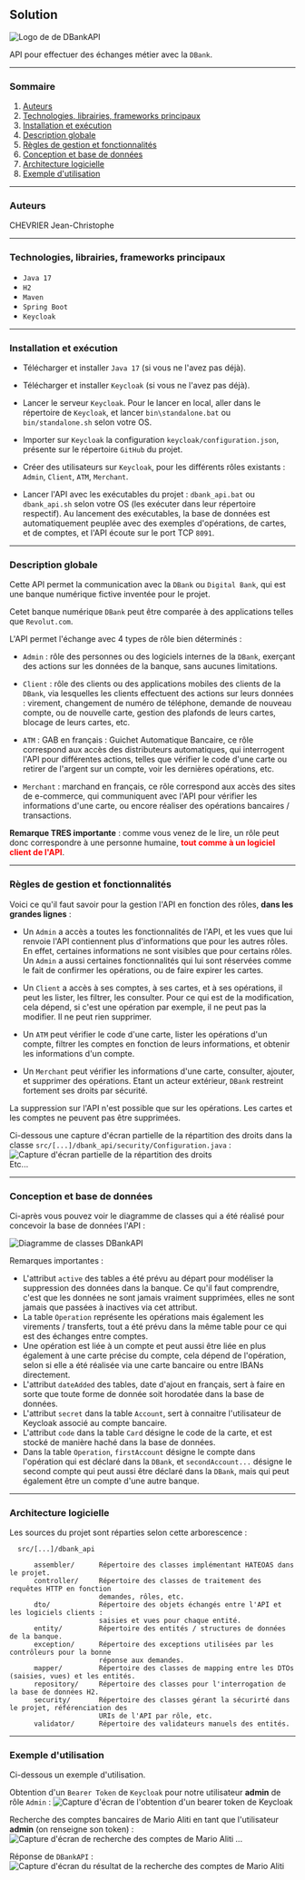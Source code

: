 ## Solution
![Logo de de DBankAPI](doc/DBankAPI.png)

API pour effectuer des échanges métier avec la `DBank`.

____
### Sommaire
<ol> 
  <li>
    <a href="#from">
      Auteurs
    </a>
  </li>
  <li>
    <a href="#tech">
      Technologies, librairies, frameworks principaux
    </a>
  </li>
  <li>
    <a href="#install">
      Installation et exécution
    </a>
  </li>
  <li>
    <a href="#description">
      Description globale
    </a>
  </li>
  <li>
    <a href="#functions">
      Règles de gestion et fonctionnalités
    </a>
  </li>
  <li>
    <a href="#db">
      Conception et base de données
    </a>
  </li>
  <li>
    <a href="#software">
      Architecture logicielle
    </a>
  </li>
  <li>
    <a href="#example">
      Exemple d'utilisation
    </a>
  </li>
</ol>

____
<a name="from"></a>
### Auteurs
CHEVRIER Jean-Christophe

____
<a name="tech"></a>
### Technologies, librairies, frameworks principaux

- `Java 17`
- `H2`
- `Maven`
- `Spring Boot`
- `Keycloak`

____
<a name="install"></a>
### Installation et exécution

- Télécharger et installer `Java 17`
(si vous ne l'avez pas déjà).

- Télécharger et installer `Keycloak`
(si vous ne l'avez pas déjà).

- Lancer le serveur `Keycloak`.
Pour le lancer en local, aller dans le répertoire de `Keycloak`, et lancer `bin\standalone.bat`
ou `bin/standalone.sh` selon votre OS.

- Importer sur `Keycloak` la configuration `keycloak/configuration.json`,
présente sur le répertoire `GitHub` du projet.

- Créer des utilisateurs sur `Keycloak`, pour
les différents rôles existants : `Admin`,
`Client`, `ATM`, `Merchant`.

- Lancer l'API avec les exécutables du projet :
`dbank_api.bat` ou `dbank_api.sh` selon votre OS (les exécuter dans leur répertoire respectif). Au lancement des exécutables,
la base de données est automatiquement peuplée avec des exemples d'opérations,
de cartes, et de comptes, et l'API écoute sur le port TCP `8091`.

____
<a name="description"></a>
### Description globale

Cette API permet la communication avec la `DBank` ou `Digital Bank`,
qui est une banque numérique fictive inventée pour le projet.

Cetet banque numérique `DBank` peut être comparée à des applications telles que `Revolut.com`.

L'API permet l'échange avec 4 types de rôle bien déterminés :

- `Admin` : rôle des personnes ou des logiciels internes de la `DBank`, exerçant des
  actions sur les données de la banque, sans aucunes limitations.

- `Client` : rôle des clients ou des applications mobiles des clients de la `DBank`, via lesquelles les clients
  effectuent des actions sur leurs données : virement, changement de numéro de téléphone, demande de nouveau compte, ou
  de nouvelle carte, gestion des plafonds de leurs cartes, blocage de leurs cartes, etc.

- `ATM` : GAB en français : Guichet Automatique Bancaire, ce rôle correspond aux accès des distributeurs automatiques,
  qui interrogent l'API pour différentes actions, telles que vérifier le code d'une carte ou retirer de l'argent
  sur un compte, voir les dernières opérations, etc.

- `Merchant` : marchand en français, ce rôle correspond aux accès des sites de e-commerce, qui communiquent avec l'API
  pour vérifier les informations d'une carte, ou encore réaliser des opérations bancaires / transactions.

<b>Remarque TRES importante</b> : comme vous venez de le lire, un rôle peut donc correspondre à une personne humaine, 
<span style="color : red"><b>tout comme à un logiciel client de l'API</b></span>.

___
<a name="functions"></a>
### Règles de gestion et fonctionnalités

Voici ce qu'il faut savoir pour la gestion l'API en fonction des rôles, <b>dans les grandes lignes</b> :
- Un `Admin` a accès a toutes les fonctionnalités de l'API, et les vues
que lui renvoie l'API contiennent plus d'informations que pour les autres rôles.
En effet, certaines informations ne sont visibles que pour certains rôles.
Un `Admin` a aussi certaines fonctionnalités qui lui sont réservées comme le fait de confirmer 
les opérations, ou de faire expirer les cartes.

- Un `Client` a accès à ses comptes, à ses cartes, et à ses opérations, il peut 
 les lister, les filtrer, les consulter. Pour ce qui est de la modification, cela
dépend, si c'est une opération par exemple, il ne peut pas la modifier.
Il ne peut rien supprimer.

- Un `ATM` peut vérifier le code d'une carte, lister les opérations d'un compte, filtrer
  les comptes en fonction de leurs informations, et obtenir les informations d'un compte.

- Un `Merchant` peut vérifier les informations d'une carte, consulter, ajouter, et supprimer 
  des opérations. Etant un acteur extérieur, `DBank` restreint fortement ses droits par sécurité.

La suppression sur l'API n'est possible que sur les opérations. Les cartes
et les comptes ne peuvent pas être supprimées.

Ci-dessous une capture d'écran partielle de la répartition des droits dans la classe `src/[...]/dbank_api/security/Configuration.java` :
![Capture d'écran partielle de la répartition des droits](doc/rights.png)
<br>
Etc...

___
<a name="db"></a>
### Conception et base de données

Ci-après vous pouvez voir le diagramme de classes qui a été réalisé
pour concevoir la base de données l'API :

![Diagramme de classes DBankAPI](doc/class_diagram.png)

Remarques importantes :
- L'attribut `active` des tables a été prévu au départ pour modéliser la suppression des données dans la banque. Ce qu'il faut comprendre, c'est que les données ne sont jamais vraiment supprimées, elles ne sont jamais que passées à inactives via cet attribut.
- La table `Operation` représente les opérations mais également les virements / transferts, tout a été prévu dans la même table pour ce qui est des échanges entre comptes.
- Une opération est liée à un compte et peut aussi être liée en plus également à une carte précise du compte, cela dépend de l'opération, selon si elle a été réalisée 
  via une carte bancaire ou entre IBANs directement.
- L'attribut `dateAdded` des tables, date d'ajout en français, sert à faire en sorte que toute forme de donnée soit horodatée dans la base 
  de données.
- L'attribut `secret` dans la table `Account`, sert à connaitre l'utilisateur de Keycloak associé au compte bancaire.
- L'attribut `code` dans la table `Card` désigne le code de la carte, et est stocké de manière haché dans la base de données.
- Dans la table `Operation`, `firstAccount` désigne le compte dans l'opération qui est déclaré dans la `DBank`, 
 et  `secondAccount...` désigne le second compte qui peut aussi être déclaré dans la `DBank`, mais qui peut également être un compte
d'une autre banque.

___
<a name="software"></a>
### Architecture logicielle

Les sources du projet sont réparties selon cette arborescence :

      src/[...]/dbank_api

          assembler/      Répertoire des classes implémentant HATEOAS dans le projet.
          controller/     Répertoire des classes de traitement des requêtes HTTP en fonction 
                          demandes, rôles, etc.
          dto/            Répertoire des objets échangés entre l'API et les logiciels clients :
                          saisies et vues pour chaque entité.
          entity/         Répertoire des entités / structures de données de la banque.
          exception/      Répertoire des exceptions utilisées par les contrôleurs pour la bonne
                          réponse aux demandes.
          mapper/         Répertoire des classes de mapping entre les DTOs (saisies, vues) et les entités.
          repository/     Répertoire des classes pour l'interrogation de la base de données H2.
          security/       Répertoire des classes gérant la sécurirté dans le projet, référenciation des
                          URIs de l'API par rôle, etc.
          validator/      Répertoire des validateurs manuels des entités.

___
<a name="example"></a>
### Exemple d'utilisation

Ci-dessous un exemple d'utilisation.

Obtention d'un `Bearer Token` de `Keycloak` pour notre utilisateur <b>admin</b> de rôle `Admin` :
![Capture d'écran de l'obtention d'un bearer token de Keycloak](doc/keycloak_get_request.png)

Recherche des comptes bancaires de Mario Aliti en tant que l'utilisateur <b>admin</b>
(on renseigne son token) :
![Capture d'écran de recherche des comptes de Mario Aliti](doc/account_get_request.png) ...

Réponse de `DBankAPI` :
<br>
![Capture d'écran du résultat de la recherche des comptes de Mario Aliti](doc/account_get_request_result.png)

